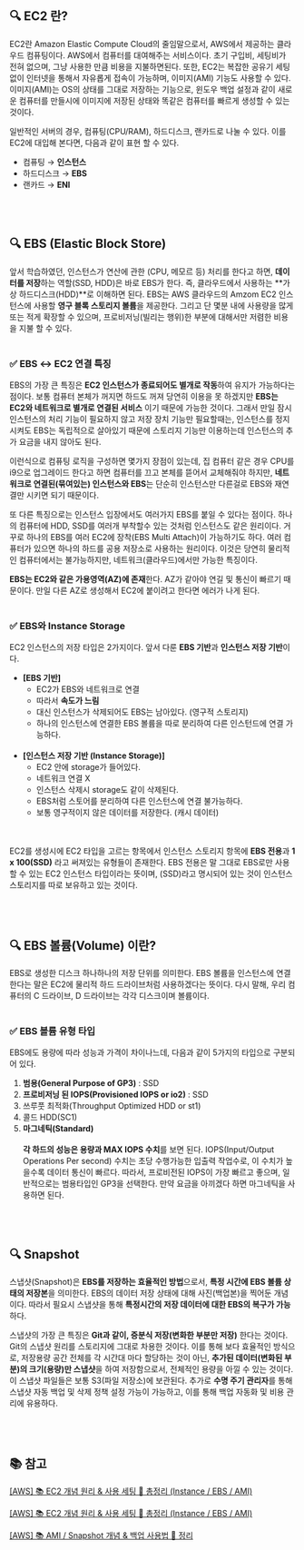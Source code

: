 ## 🔍 EC2 란?


EC2란 Amazon Elastic Compute Cloud의 줄임말으로서, AWS에서 제공하는 클라우드 컴퓨팅이다. AWS에서 컴퓨터를 대여해주는 서비스이다. 초기 구입비, 세팅비가 전혀 없으며, 그냥 사용한 만큼 비용을 지불하면된다. 또한, EC2는 복잡한 공유기 세팅없이 인터넷을 통해서 자유롭게 접속이 가능하며, 이미지(AMI) 기능도 사용할 수 있다. 이미지(AMI)는 OS의 상태를 그대로 저장하는 기능으로, 윈도우 백업 설정과 같이 새로운 컴퓨터를 만들시에 이미지에 저장된 상태와 똑같은 컴퓨터를 빠르게 생성할 수 있는 것이다.

일반적인 서버의 경우, 컴퓨팅(CPU/RAM), 하드디스크, 랜카드로 나눌 수 있다. 이를 EC2에 대입해 본다면, 다음과 같이 표현 할 수 있다.

- 컴퓨팅 → **인스턴스**
- 하드디스크 → **EBS**
- 랜카드 → **ENI**
<br></br>
<br></br>
## 🔍 **EBS (Elastic Block Store)**


앞서 학습하였던, 인스턴스가 연산에 관한 (CPU, 메모르 등) 처리를 한다고 하면, **데이터를 저장**하는 역할(SSD, HDD)은 바로 EBS가 한다. 즉, 클라우드에서 사용하는 **가상 하드디스크(HDD)**로 이해하면 된다. EBS는 AWS 클라우드의 Amzom EC2 인스턴스에 사용할 **영구 블록 스토리지 볼륨**을 제공한다. 그리고 단 몇분 내에 사용량을 많게 또는 적게 확장할 수 있으며, 프로비저닝(빌리는 행위)한 부분에 대해서만 저렴한 비용을 지불 할 수 있다.
<br></br>
### ✅ **EBS ↔ EC2 연결 특징**

EBS의 가장 큰 특징은 **EC2 인스턴스가 종료되어도 별개로 작동**하여 유지가 가능하다는 점이다. 보통 컴퓨터 본체가 꺼지면 하드도 꺼져 당연히 이용을 못 하겠지만 **EBS는 EC2와 네트워크로 별개로 연결된 서비스** 이기 때문에 가능한 것이다. 그래서 만일 잠시 인스턴스의 처리 기능이 필요하지 않고 저장 장치 기능만 필요할때는, 인스턴스를 정지시켜도 EBS는 독립적으로 살아있기 때문에 스토리지 기능만 이용하는데 인스턴스의 추가 요금을 내지 않아도 된다.

이런식으로 컴퓨팅 로직을 구성하면 몇가지 장점이 있는데, 집 컴퓨터 같은 경우 CPU를 i9으로 업그레이드 한다고 하면 컴퓨터를 끄고 본체를 뜯어서 교체해줘야 하지만, **네트워크로 연결된(묶여있는) 인스턴스와 EBS**는 단순히 인스턴스만 다른걸로 EBS와 재연결만 시키면 되기 때문이다. 

또 다른 특징으로는 인스턴스 입장에서도 여러가지 EBS를 붙일 수 있다는 점이다. 하나의 컴퓨터에 HDD, SSD를 여러개 부착할수 있는 것처럼 인스턴스도 같은 원리이다. 거꾸로 하나의 EBS를 여러 EC2에 장착(EBS Multi Attach)이 가능하기도 하다. 여러 컴퓨터가 있으면 하나의 하드를 공용 저장소로 사용하는 원리이다. 이것은 당연히 물리적인 컴퓨터에서는 불가능하지만, 네트워크(클라우드)에서만 가능한 특징이다.

**EBS는 EC2와 같은 가용영역(AZ)에 존재**한다. AZ가 같아야 연길 및 통신이 빠르기 때문이다. 만일 다른 AZ로 생성해서 EC2에 붙이려고 한다면 에러가 나게 된다.
<br></br>
### ✅ **EBS와 Instance Storage**

EC2 인스턴스의 저장 타입은 2가지이다. 앞서 다룬 **EBS 기반**과 **인스턴스 저장 기반**이다.

- **[EBS 기반]**
    - EC2가 EBS와 네트워크로 연결
    - 따라서 **속도가 느림**
    - 대신 인스턴스가 삭제되어도 EBS는 남아있다. (영구적 스토리지)
    - 하나의 인스턴스에 연결한 EBS 볼륨을 따로 분리하여 다른 인스턴드에 연결 가능하다.
<br></br>
- **[인스턴스 저장 기반 (Instance Storage)]**
    - EC2 안에 storage가 들어있다.
    - 네트워크 연결 X
    - 인스턴스 삭제시 storage도 같이 삭제된다.
    - EBS처럼 스토어를 분리하여 다른 인스턴스에 연결 불가능하다.
    - 보통 영구적이지 않은 데이터를 저장한다. (캐시 데이터)

<br></br>
EC2를 생성시에 EC2 타입을 고르는 항목에서 인스턴스 스토리지 항목에 **EBS 전용**과 **1 x 100(SSD)** 라고 써져있는 유형들이 존재한다. EBS 전용은 말 그대로 EBS로만 사용할 수 있는 EC2 인스턴스 타입이라는 뜻이며, (SSD)라고 명시되어 있는 것이 인스턴스 스토리지를 따로 보유하고 있는 것이다.
<br></br><br></br>
## 🔍 EBS 볼륨(Volume) 이란?


EBS로 생성한 디스크 하나하나의 저장 단위를 의미한다. EBS 볼륨을 인스턴스에 연결한다는 말은 EC2에 물리적 하드 드라이브처럼 사용하겠다는 뜻이다. 다시 말해, 우리 컴퓨터의 C 드라이브, D 드라이브는 각각 디스크이며 볼륨이다.
<br></br>
### ✅ **EBS 볼륨 유형 타입**

EBS에도 용량에 따라 성능과 가격이 차이나느데, 다음과 같이 5가지의 타입으로 구분되어 있다.

1. **범용(General Purpose of GP3)** : SSD
2. **프로비저닝 된 IOPS(Provisioned IOPS or io2)** : SSD
3. 쓰루풋 최적화(Throughput Optimized HDD or st1)
4. 콜드 HDD(SC1)
5. **마그네틱(Standard)**
<br></br>
**각 하드의 성능은 용량과 MAX IOPS 수치**를 보면 된다. IOPS(Input/Output Operations Per second) 수치는 초당 수행가능한 입출력 작업수로, 이 수치가 높을수록 데이터 통신이 빠르다. 따라서, 프로비전된 IOPS이 가장 빠르고 좋으며, 일반적으로는 범용타입인 GP3을 선택한다. 만약 요금을 아끼겠다 하면 마그네틱을 사용하면 된다.
<br></br><br></br>
## 🔍 Snapshot


스냅샷(Snapshot)은 **EBS를 저장하는 효율적인 방법**으로서, **특정 시간에 EBS 볼륨 상태의 저장본**을 의미한다. EBS의 데이터 저장 상태에 대해 사진(백업본)을 찍어둔 개념이다. 따라서 필요시 스냅샷을 통해 **특정시간의 저장 데이터에 대한 EBS의 복구가 가능**하다.

스냅샷의 가장 큰 특징은 **Git과 같이, 증분식 저장(변화한 부분만 저장)** 한다는 것이다. Git의 스냅샷 원리를 스토리지에 그대로 차용한 것이다. 이를 통해 보다 효율적인 방식으로, 저장용량 공간 전체를 각 시간대 마다 할당하는 것이 아닌, **추가된 데이터(변화된 부분)의 크기(용량)만 스냅샷**을 하여 저장함으로서, 전체적인 용량을 아낄 수 있는 것이다. 이 스냅샷 파일들은 보통 S3(파일 저장소)에 보관된다. 추가로 **수명 주기 관리자**를 통해 스냅샷 자동 백업 및 삭제 정책 설정 가능이 가능하고, 이를 통해 백업 자동화 및 비용 관리에 유용하다.
<br></br><br></br>
## 📚 참고

[[AWS] 📚 EC2 개념 원리 & 사용 세팅 💯 총정리 (Instance / EBS / AMI)](https://inpa.tistory.com/entry/AWS-%F0%9F%93%9A-EC2-%EA%B0%9C%EB%85%90-%EC%82%AC%EC%9A%A9-%EA%B5%AC%EC%B6%95-%EC%84%B8%ED%8C%85-%F0%9F%92%AF-%EC%A0%95%EB%A6%AC-%EC%9D%B8%EC%8A%A4%ED%84%B4%EC%8A%A4-EBS-AMI)

[[AWS] 📚 EC2 개념 원리 & 사용 세팅 💯 총정리 (Instance / EBS / AMI)](https://inpa.tistory.com/entry/AWS-%F0%9F%93%9A-EC2-%EA%B0%9C%EB%85%90-%EC%82%AC%EC%9A%A9-%EA%B5%AC%EC%B6%95-%EC%84%B8%ED%8C%85-%F0%9F%92%AF-%EC%A0%95%EB%A6%AC-%EC%9D%B8%EC%8A%A4%ED%84%B4%EC%8A%A4-EBS-AMI)

[[AWS] 📚 AMI / Snapshot 개념 & 백업 사용법 💯 정리](https://inpa.tistory.com/entry/AWS-%F0%9F%93%9A-AMI-Snapshot-%EA%B0%9C%EB%85%90-%EB%B0%B1%EC%97%85-%EC%82%AC%EC%9A%A9%EB%B2%95-%F0%9F%92%AF-%EC%A0%95%EB%A6%AC?category=947442)
